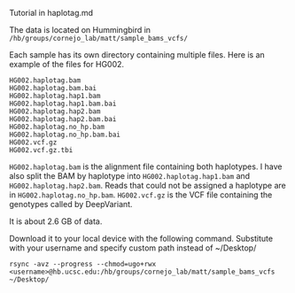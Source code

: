 Tutorial in haplotag.md

The data is located on Hummingbird in ```/hb/groups/cornejo_lab/matt/sample_bams_vcfs/```

Each sample has its own directory containing multiple files. Here is an example of the files for HG002.

```
HG002.haplotag.bam
HG002.haplotag.bam.bai
HG002.haplotag.hap1.bam
HG002.haplotag.hap1.bam.bai
HG002.haplotag.hap2.bam
HG002.haplotag.hap2.bam.bai
HG002.haplotag.no_hp.bam
HG002.haplotag.no_hp.bam.bai
HG002.vcf.gz
HG002.vcf.gz.tbi
```

```HG002.haplotag.bam``` is the alignment file containing both haplotypes. I have also split the BAM by haplotype into ```HG002.haplotag.hap1.bam``` and ```HG002.haplotag.hap2.bam```. Reads that could not be assigned a haplotype are in ```HG002.haplotag.no_hp.bam```. ```HG002.vcf.gz``` is the VCF file containing the genotypes called by DeepVariant. 

It is about 2.6 GB of data.

Download it to your local device with the following command. Substitute <username> with your username and specify custom path instead of ~/Desktop/

```
rsync -avz --progress --chmod=ugo+rwx <username>@hb.ucsc.edu:/hb/groups/cornejo_lab/matt/sample_bams_vcfs ~/Desktop/
```
